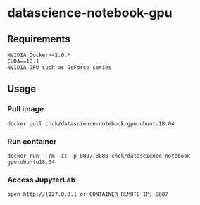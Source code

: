 # datascience-notebook-gpu

## Requirements
```
NVIDIA Docker>=2.0.*
CUDA==10.1
NVIDIA GPU such as GeForce series
```

## Usage

### Pull image
```
docker pull chck/datascience-notebook-gpu:ubuntu18.04
```

### Run container
```
docker run --rm -it -p 8887:8888 chck/datascience-notebook-gpu:ubuntu18.04
```

### Access JupyterLab
```
open http://(127.0.0.1 or CONTAINER_REMOTE_IP):8887
```
